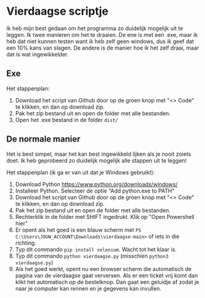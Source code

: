 # Vierdaagse scriptje
Ik heb mijn best gedaan om het programma zo duidelijk mogelijk uit te leggen. Ik twee manieren om het te draaien. De ene is met een .exe, maar ik heb dat niet kunnen testen want ik heb zelf geen windows, dus ik geef dat een 10% kans van slagen. De andere is de manier hoe ik het zelf draai, maar dat is wat ingewikkelder.

## Exe
Het stappenplan:
1. Download het script van Github door op de groen knop met "<> Code" te klikken, en dan op download zip.
2. Pak het zip bestand uit en open de folder met alle bestanden.
3. Open het .exe bestand in de folder `dist/`


## De normale manier
Het is best simpel, maar het kan best ingewikkeld lijken als je nooit zoiets doet. Ik heb geprobeerd zo duidelijk mogelijk alle stappen uit te leggen!

Het stappenplan (ik ga er van uit dat je Windows gebruikt):
1. Download Python https://www.python.org/downloads/windows/
2. Installeer Python. Selecteer de optie "Add python.exe to PATH"
3. Download het script van Github door op de groen knop met "<> Code" te klikken, en dan op download zip.
4. Pak het zip bestand uit en open de folder met alle bestanden.
5. Rechterklik in de folder met SHIFT ingedrukt. Klik op "Open Powershell hier"
6. Er opent als het goed is een blauw scherm met `PS C:\Users\JOUW_ACCOUNT\Downloads\vierdaagse-main>` of iets in die richting.
7. Typ dit commando `pip install selenium`. Wacht tot het klaar is.
8. Typ dit commando `python vierdaagse.py` (misschien `python3 vierdaagse.py`)
9. Als het goed werkt, opent nu een browser scherm die automatisch de pagina van de vierdaagse gaat verversen. Als er een ticket vrij komt dan klikt het automatisch op de bestelknop. Dan gaat een geluidje af zodat je naar je computer kan rennen en je gegevens kan invullen.
